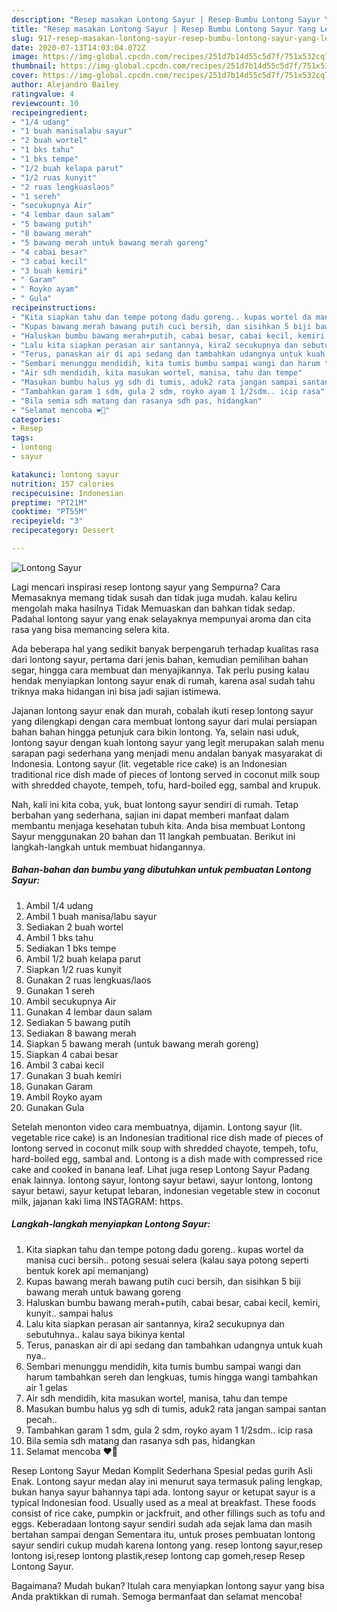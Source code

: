 ```yaml
---
description: "Resep masakan Lontong Sayur | Resep Bumbu Lontong Sayur Yang Lezat"
title: "Resep masakan Lontong Sayur | Resep Bumbu Lontong Sayur Yang Lezat"
slug: 917-resep-masakan-lontong-sayur-resep-bumbu-lontong-sayur-yang-lezat
date: 2020-07-13T14:03:04.072Z
image: https://img-global.cpcdn.com/recipes/251d7b14d55c5d7f/751x532cq70/lontong-sayur-foto-resep-utama.jpg
thumbnail: https://img-global.cpcdn.com/recipes/251d7b14d55c5d7f/751x532cq70/lontong-sayur-foto-resep-utama.jpg
cover: https://img-global.cpcdn.com/recipes/251d7b14d55c5d7f/751x532cq70/lontong-sayur-foto-resep-utama.jpg
author: Alejandro Bailey
ratingvalue: 4
reviewcount: 10
recipeingredient:
- "1/4 udang"
- "1 buah manisalabu sayur"
- "2 buah wortel"
- "1 bks tahu"
- "1 bks tempe"
- "1/2 buah kelapa parut"
- "1/2 ruas kunyit"
- "2 ruas lengkuaslaos"
- "1 sereh"
- "secukupnya Air"
- "4 lembar daun salam"
- "5 bawang putih"
- "8 bawang merah"
- "5 bawang merah untuk bawang merah goreng"
- "4 cabai besar"
- "3 cabai kecil"
- "3 buah kemiri"
- " Garam"
- " Royko ayam"
- " Gula"
recipeinstructions:
- "Kita siapkan tahu dan tempe potong dadu goreng.. kupas wortel da manisa cuci bersih.. potong sesuai selera (kalau saya potong seperti bentuk korek api memanjang)"
- "Kupas bawang merah bawang putih cuci bersih, dan sisihkan 5 biji bawang merah untuk bawang goreng"
- "Haluskan bumbu bawang merah+putih, cabai besar, cabai kecil, kemiri, kunyit.. sampai halus"
- "Lalu kita siapkan perasan air santannya, kira2 secukupnya dan sebutuhnya.. kalau saya bikinya kental"
- "Terus, panaskan air di api sedang dan tambahkan udangnya untuk kuah nya.."
- "Sembari menunggu mendidih, kita tumis bumbu sampai wangi dan harum tambahkan sereh dan lengkuas, tumis hingga wangi tambahkan air 1 gelas"
- "Air sdh mendidih, kita masukan wortel, manisa, tahu dan tempe"
- "Masukan bumbu halus yg sdh di tumis, aduk2 rata jangan sampai santan pecah.."
- "Tambahkan garam 1 sdm, gula 2 sdm, royko ayam 1 1/2sdm.. icip rasa"
- "Bila semia sdh matang dan rasanya sdh pas, hidangkan"
- "Selamat mencoba ❤🥰"
categories:
- Resep
tags:
- lontong
- sayur

katakunci: lontong sayur 
nutrition: 157 calories
recipecuisine: Indonesian
preptime: "PT21M"
cooktime: "PT55M"
recipeyield: "3"
recipecategory: Dessert

---
```



![Lontong Sayur](https://img-global.cpcdn.com/recipes/251d7b14d55c5d7f/751x532cq70/lontong-sayur-foto-resep-utama.jpg)

Lagi mencari inspirasi resep lontong sayur yang Sempurna? Cara Memasaknya memang tidak susah dan tidak juga mudah. kalau keliru mengolah maka hasilnya Tidak Memuaskan dan bahkan tidak sedap. Padahal lontong sayur yang enak selayaknya mempunyai aroma dan cita rasa yang bisa memancing selera kita.

Ada beberapa hal yang sedikit banyak berpengaruh terhadap kualitas rasa dari lontong sayur, pertama dari jenis bahan, kemudian pemilihan bahan segar, hingga cara membuat dan menyajikannya. Tak perlu pusing kalau hendak menyiapkan lontong sayur enak di rumah, karena asal sudah tahu triknya maka hidangan ini bisa jadi sajian istimewa.

Jajanan lontong sayur enak dan murah, cobalah ikuti resep lontong sayur yang dilengkapi dengan cara membuat lontong sayur dari mulai persiapan bahan bahan hingga petunjuk cara bikin lontong. Ya, selain nasi uduk, lontong sayur dengan kuah lontong sayur yang legit merupakan salah menu sarapan pagi sederhana yang menjadi menu andalan banyak masyarakat di Indonesia. Lontong sayur (lit. vegetable rice cake) is an Indonesian traditional rice dish made of pieces of lontong served in coconut milk soup with shredded chayote, tempeh, tofu, hard-boiled egg, sambal and krupuk.


Nah, kali ini kita coba, yuk, buat lontong sayur sendiri di rumah. Tetap berbahan yang sederhana, sajian ini dapat memberi manfaat dalam membantu menjaga kesehatan tubuh kita. Anda bisa membuat Lontong Sayur menggunakan 20 bahan dan 11 langkah pembuatan. Berikut ini langkah-langkah untuk membuat hidangannya.

<!--inarticleads1-->

##### Bahan-bahan dan bumbu yang dibutuhkan untuk pembuatan Lontong Sayur:

1. Ambil 1/4 udang
1. Ambil 1 buah manisa/labu sayur
1. Sediakan 2 buah wortel
1. Ambil 1 bks tahu
1. Sediakan 1 bks tempe
1. Ambil 1/2 buah kelapa parut
1. Siapkan 1/2 ruas kunyit
1. Gunakan 2 ruas lengkuas/laos
1. Gunakan 1 sereh
1. Ambil secukupnya Air
1. Gunakan 4 lembar daun salam
1. Sediakan 5 bawang putih
1. Sediakan 8 bawang merah
1. Siapkan 5 bawang merah (untuk bawang merah goreng)
1. Siapkan 4 cabai besar
1. Ambil 3 cabai kecil
1. Gunakan 3 buah kemiri
1. Gunakan  Garam
1. Ambil  Royko ayam
1. Gunakan  Gula


Setelah menonton video cara membuatnya, dijamin. Lontong sayur (lit. vegetable rice cake) is an Indonesian traditional rice dish made of pieces of lontong served in coconut milk soup with shredded chayote, tempeh, tofu, hard-boiled egg, sambal and. Lontong is a dish made with compressed rice cake and cooked in banana leaf. Lihat juga resep Lontong Sayur Padang enak lainnya. lontong sayur, lontong sayur betawi, sayur lontong, lontong sayur betawi, sayur ketupat lebaran, indonesian vegetable stew in coconut milk, jajanan kaki lima INSTAGRAM: https. 

<!--inarticleads2-->

##### Langkah-langkah menyiapkan Lontong Sayur:

1. Kita siapkan tahu dan tempe potong dadu goreng.. kupas wortel da manisa cuci bersih.. potong sesuai selera (kalau saya potong seperti bentuk korek api memanjang)
1. Kupas bawang merah bawang putih cuci bersih, dan sisihkan 5 biji bawang merah untuk bawang goreng
1. Haluskan bumbu bawang merah+putih, cabai besar, cabai kecil, kemiri, kunyit.. sampai halus
1. Lalu kita siapkan perasan air santannya, kira2 secukupnya dan sebutuhnya.. kalau saya bikinya kental
1. Terus, panaskan air di api sedang dan tambahkan udangnya untuk kuah nya..
1. Sembari menunggu mendidih, kita tumis bumbu sampai wangi dan harum tambahkan sereh dan lengkuas, tumis hingga wangi tambahkan air 1 gelas
1. Air sdh mendidih, kita masukan wortel, manisa, tahu dan tempe
1. Masukan bumbu halus yg sdh di tumis, aduk2 rata jangan sampai santan pecah..
1. Tambahkan garam 1 sdm, gula 2 sdm, royko ayam 1 1/2sdm.. icip rasa
1. Bila semia sdh matang dan rasanya sdh pas, hidangkan
1. Selamat mencoba ❤🥰


Resep Lontong Sayur Medan Komplit Sederhana Spesial pedas gurih Asli Enak. Lontong sayur medan alay ini menurut saya termasuk paling lengkap, bukan hanya sayur bahannya tapi ada. lontong sayur or ketupat sayur is a typical Indonesian food. Usually used as a meal at breakfast. These foods consist of rice cake, pumpkin or jackfruit, and other fillings such as tofu and eggs. Keberadaan lontong sayur sendiri sudah ada sejak lama dan masih bertahan sampai dengan Sementara itu, untuk proses pembuatan lontong sayur sendiri cukup mudah karena lontong yang. resep lontong sayur,resep lontong isi,resep lontong plastik,resep lontong cap gomeh,resep Resep Lontong Sayur. 

Bagaimana? Mudah bukan? Itulah cara menyiapkan lontong sayur yang bisa Anda praktikkan di rumah. Semoga bermanfaat dan selamat mencoba!
